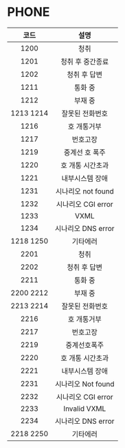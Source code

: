 # PHONE





|     코드    |       설명       |
| :-------: | :------------: |
|    1200   |       청취       |
|    1201   |    청취 후 중간종료   |
|    1202   |     청취 후 답변    |
|    1211   |      통화 중      |
|    1212   |      부재 중      |
| 1213 1214 |    잘못된 전화번호    |
|    1216   |     호 개통거부     |
|    1217   |      번호고장      |
|    1219   |    중계선 호 폭주    |
|    1220   |    호 개통 시간초과   |
|    1221   |    내부시스템 장애    |
|    1231   | 시나리오 not found |
|    1232   | 시나리오 CGI error |
|    1233   |      VXML      |
|    1234   | 시나리오 DNS error |
| 1218 1250 |      기타에러      |
|    2201   |       청취       |
|    2202   |     청취 후 답변    |
|    2211   |      통화 중      |
| 2200 2212 |      부재 중      |
| 2213 2214 |    잘못된 전화번호    |
|    2216   |     호 개통거부     |
|    2217   |      번호고장      |
|    2219   |     중계선호폭주     |
|    2220   |    호 개통 시간초과   |
|    2221   |    내부시스템 장애    |
|    2231   | 시나리오 Not found |
|    2232   | 시나리오 CGI error |
|    2233   |  Invalid VXML  |
|    2234   | 시나리오 DNS error |
| 2218 2250 |      기타에러      |
